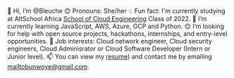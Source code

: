 👋 Hi, I’m @Bleuche
😊 Pronouns: She/her
💡 Fun fact: I'm currently studying at AltSchool Africa [School of Cloud Engineering](https://altschoolafrica.com/schools/engineering) Class of 2022.
🌱 I’m currently learning JavaScript, AWS, Azure, GCP and Python.
😊 I’m looking for help with open source projects, hackathons, internships, and entry-level opportunities.
💼 Job interests: Cloud network engineer, Cloud security engineers, Cloud Adminisrator or Cloud Software Developer (Intern or Junior level).
📫 You can view my [resume](https://github.com/Bleuche/altschool-profile-template#)) and contact me by emailing mailtobunwoye@gmail.com.

<!---
Bleuche/Bleuche is a ✨ special ✨ repository because its `README.md` (this file) appears on your GitHub profile.
You can click the Preview link to take a look at your changes.
--->
